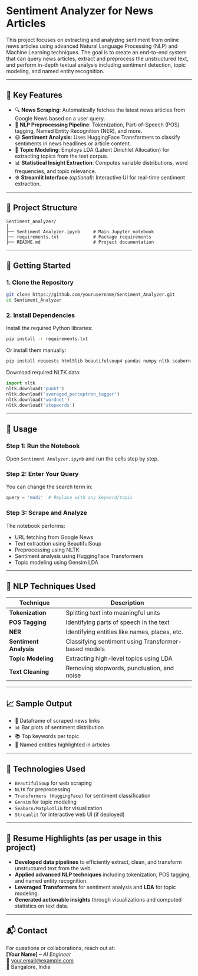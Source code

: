 
# Sentiment Analyzer for News Articles

This project focuses on extracting and analyzing sentiment from online news articles using advanced Natural Language Processing (NLP) and Machine Learning techniques. The goal is to create an end-to-end system that can query news articles, extract and preprocess the unstructured text, and perform in-depth textual analysis including sentiment detection, topic modeling, and named entity recognition.

---

## 🧠 Key Features

- 🔍 **News Scraping**: Automatically fetches the latest news articles from Google News based on a user query.
- 🧹 **NLP Preprocessing Pipeline**: Tokenization, Part-of-Speech (POS) tagging, Named Entity Recognition (NER), and more.
- 😃 **Sentiment Analysis**: Uses HuggingFace Transformers to classify sentiments in news headlines or article content.
- 🧠 **Topic Modeling**: Employs LDA (Latent Dirichlet Allocation) for extracting topics from the text corpus.
- 📊 **Statistical Insight Extraction**: Computes variable distributions, word frequencies, and topic relevance.
- ⚙️ **Streamlit Interface** *(optional)*: Interactive UI for real-time sentiment extraction.

---

## 📁 Project Structure

```
Sentiment_Analyzer/
│
├── Sentiment Analyzer.ipynb     # Main Jupyter notebook
├── requirements.txt             # Package requirements
├── README.md                    # Project documentation
```

---

## 🚀 Getting Started

### 1. Clone the Repository

```bash
git clone https://github.com/yourusername/Sentiment_Analyzer.git
cd Sentiment_Analyzer
```

### 2. Install Dependencies

Install the required Python libraries:

```bash
pip install -r requirements.txt
```

Or install them manually:

```bash
pip install requests html5lib beautifulsoup4 pandas numpy nltk seaborn matplotlib streamlit transformers gensim pyLDAvis
```

Download required NLTK data:

```python
import nltk
nltk.download('punkt')
nltk.download('averaged_perceptron_tagger')
nltk.download('wordnet')
nltk.download('stopwords')
```

---

## 🧾 Usage

### Step 1: Run the Notebook
Open `Sentiment Analyzer.ipynb` and run the cells step by step.

### Step 2: Enter Your Query
You can change the search term in:

```python
query = 'modi'  # Replace with any keyword/topic
```

### Step 3: Scrape and Analyze
The notebook performs:
- URL fetching from Google News
- Text extraction using BeautifulSoup
- Preprocessing using NLTK
- Sentiment analysis using HuggingFace Transformers
- Topic modeling using Gensim LDA

---

## 🧪 NLP Techniques Used

| Technique | Description |
|----------|-------------|
| **Tokenization** | Splitting text into meaningful units |
| **POS Tagging** | Identifying parts of speech in the text |
| **NER** | Identifying entities like names, places, etc. |
| **Sentiment Analysis** | Classifying sentiment using Transformer-based models |
| **Topic Modeling** | Extracting high-level topics using LDA |
| **Text Cleaning** | Removing stopwords, punctuation, and noise |

---

## 📈 Sample Output

- 📄 Dataframe of scraped news links
- 📊 Bar plots of sentiment distribution
- 📚 Top keywords per topic
- 🧾 Named entities highlighted in articles

---

## 🧠 Technologies Used

- `BeautifulSoup` for web scraping
- `NLTK` for preprocessing
- `Transformers (HuggingFace)` for sentiment classification
- `Gensim` for topic modeling
- `Seaborn/Matplotlib` for visualization
- `Streamlit` for interactive web UI (if deployed)

---

## 📌 Resume Highlights (as per usage in this project)

- **Developed data pipelines** to efficiently extract, clean, and transform unstructured text from the web.
- **Applied advanced NLP techniques** including tokenization, POS tagging, and named entity recognition.
- **Leveraged Transformers** for sentiment analysis and **LDA** for topic modeling.
- **Generated actionable insights** through visualizations and computed statistics on text data.

---

## 📬 Contact

For questions or collaborations, reach out at:  
**[Your Name]** – *AI Engineer*  
📧 your.email@example.com  
📍 Bangalore, India
